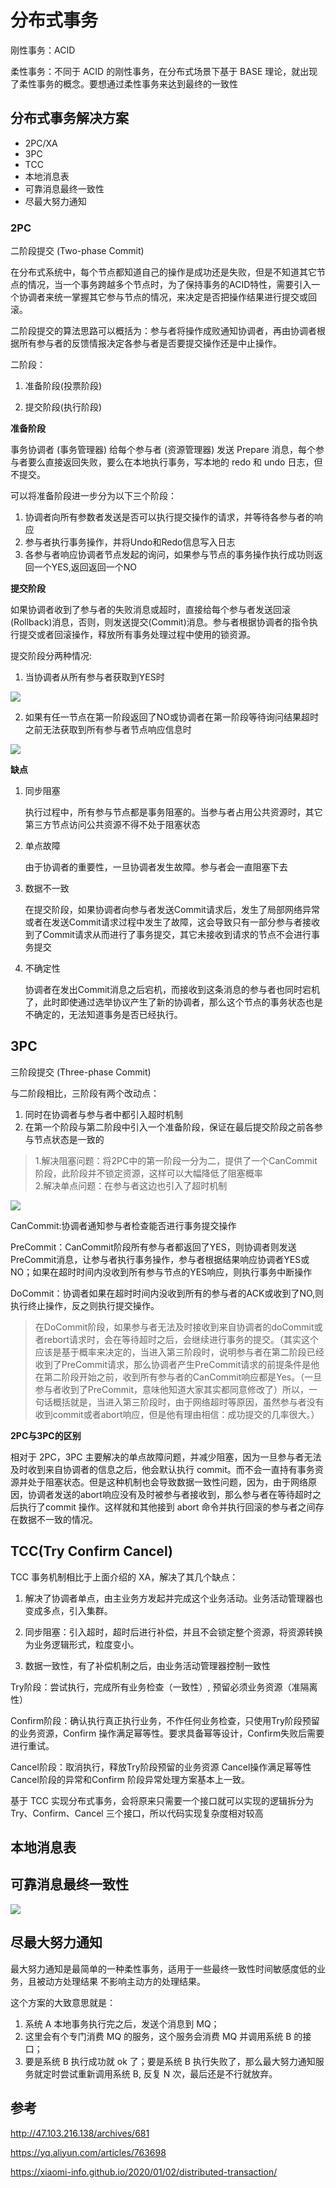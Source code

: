 # 分布式事务

刚性事务：ACID

柔性事务：不同于 ACID 的刚性事务，在分布式场景下基于 BASE 理论，就出现了柔性事务的概念。要想通过柔性事务来达到最终的一致性

## 分布式事务解决方案

* 2PC/XA
* 3PC
* TCC
* 本地消息表
* 可靠消息最终一致性
* 尽最大努力通知
 
### 2PC

二阶段提交 (Two-phase Commit)

在分布式系统中，每个节点都知道自己的操作是成功还是失败，但是不知道其它节点的情况，当一个事务跨越多个节点时，为了保持事务的ACID特性，需要引入一个协调者来统一掌握其它参与节点的情况，来决定是否把操作结果进行提交或回滚。

二阶段提交的算法思路可以概括为：参与者将操作成败通知协调者，再由协调者根据所有参与者的反馈情报决定各参与者是否要提交操作还是中止操作。

二阶段：

1. 准备阶段(投票阶段)

2. 提交阶段(执行阶段)

**准备阶段**

事务协调者 (事务管理器) 给每个参与者 (资源管理器) 发送 Prepare 消息，每个参与者要么直接返回失败，要么在本地执行事务，写本地的 redo 和 undo 日志，但不提交。

可以将准备阶段进一步分为以下三个阶段：

1. 协调者向所有参数者发送是否可以执行提交操作的请求，并等待各参与者的响应
2. 参与者执行事务操作，并将Undo和Redo信息写入日志
3. 各参与者响应协调者节点发起的询问，如果参与节点的事务操作执行成功则返回一个YES,返回返回一个NO

**提交阶段**

如果协调者收到了参与者的失败消息或超时，直接给每个参与者发送回滚(Rollback)消息，否则，则发送提交(Commit)消息。参与者根据协调者的指令执行提交或者回滚操作，释放所有事务处理过程中使用的锁资源。

提交阶段分两种情况:

1. 当协调者从所有参与者获取到YES时

![](./img/2pc.png)

2. 如果有任一节点在第一阶段返回了NO或协调者在第一阶段等待询问结果超时之前无法获取到所有参与者节点响应信息时

![](./img/2pc2.png)


**缺点**

1. 同步阻塞

    执行过程中，所有参与节点都是事务阻塞的。当参与者占用公共资源时，其它第三方节点访问公共资源不得不处于阻塞状态

2. 单点故障

    由于协调者的重要性，一旦协调者发生故障。参与者会一直阻塞下去
    
3. 数据不一致

    在提交阶段，如果协调者向参与者发送Commit请求后，发生了局部网络异常或者在发送Commit请求过程中发生了故障，这会导致只有一部分参与者接收到了Commit请求从而进行了事务提交，其它未接收到请求的节点不会进行事务提交

4. 不确定性

    协调者在发出Commit消息之后宕机，而接收到这条消息的参与者也同时宕机了，此时即使通过选举协议产生了新的协调者，那么这个节点的事务状态也是不确定的，无法知道事务是否已经执行。

## 3PC

三阶段提交 (Three-phase Commit)

与二阶段相比，三阶段有两个改动点：

1. 同时在协调者与参与者中都引入超时机制
2. 在第一个阶段与第二阶段中引入一个准备阶段，保证在最后提交阶段之前各参与节点状态是一致的

>1.解决阻塞问题：将2PC中的第一阶段一分为二，提供了一个CanCommit阶段，此阶段并不锁定资源，这样可以大幅降低了阻塞概率  
>2.解决单点问题：在参与者这边也引入了超时机制

![](./img/3pc.png)


CanCommit:协调者通知参与者检查能否进行事务提交操作

PreCommit：CanCommit阶段所有参与者都返回了YES，则协调者则发送PreCommit消息，让参与者执行事务操作，参与者根据结果响应协调者YES或NO；如果在超时时间内没收到所有参与节点的YES响应，则执行事务中断操作

DoCommit：协调者如果在超时时间内没收到所有的参与者的ACK或收到了NO,则执行终止操作，反之则执行提交操作。

>在DoCommit阶段，如果参与者无法及时接收到来自协调者的doCommit或者rebort请求时，会在等待超时之后，会继续进行事务的提交。（其实这个应该是基于概率来决定的，当进入第三阶段时，说明参与者在第二阶段已经收到了PreCommit请求，那么协调者产生PreCommit请求的前提条件是他在第二阶段开始之前，收到所有参与者的CanCommit响应都是Yes。（一旦参与者收到了PreCommit，意味他知道大家其实都同意修改了）所以，一句话概括就是，当进入第三阶段时，由于网络超时等原因，虽然参与者没有收到commit或者abort响应，但是他有理由相信：成功提交的几率很大。）


**2PC与3PC的区别**

相对于 2PC，3PC 主要解决的单点故障问题，并减少阻塞，因为一旦参与者无法及时收到来自协调者的信息之后，他会默认执行 commit。而不会一直持有事务资源并处于阻塞状态。但是这种机制也会导致数据一致性问题，因为，由于网络原因，协调者发送的abort响应没有及时被参与者接收到，那么参与者在等待超时之后执行了commit 操作。这样就和其他接到 abort 命令并执行回滚的参与者之间存在数据不一致的情况。


## TCC(Try Confirm Cancel)

TCC 事务机制相比于上面介绍的 XA，解决了其几个缺点：

1. 解决了协调者单点，由主业务方发起并完成这个业务活动。业务活动管理器也变成多点，引入集群。

2. 同步阻塞：引入超时，超时后进行补偿，并且不会锁定整个资源，将资源转换为业务逻辑形式，粒度变小。

3. 数据一致性，有了补偿机制之后，由业务活动管理器控制一致性
 
Try阶段：尝试执行，完成所有业务检查（一致性）, 预留必须业务资源（准隔离性）

Confirm阶段：确认执行真正执行业务，不作任何业务检查，只使用Try阶段预留的业务资源，Confirm 操作满足幂等性。要求具备幂等设计，Confirm失败后需要进行重试。

Cancel阶段：取消执行，释放Try阶段预留的业务资源 Cancel操作满足幂等性Cancel阶段的异常和Confirm 阶段异常处理方案基本上一致。

基于 TCC 实现分布式事务，会将原来只需要一个接口就可以实现的逻辑拆分为 Try、Confirm、Cancel 三个接口，所以代码实现复杂度相对较高

## 本地消息表

## 可靠消息最终一致性

![](./img/mq-message.jpg)

## 尽最大努力通知

最大努力通知是最简单的一种柔性事务，适用于一些最终一致性时间敏感度低的业务，且被动方处理结果 不影响主动方的处理结果。

这个方案的大致意思就是：

1. 系统 A 本地事务执行完之后，发送个消息到 MQ；
2. 这里会有个专门消费 MQ 的服务，这个服务会消费 MQ 并调用系统 B 的接口；
3. 要是系统 B 执行成功就 ok 了；要是系统 B 执行失败了，那么最大努力通知服务就定时尝试重新调用系统 B, 反复 N 次，最后还是不行就放弃。

## 参考

http://47.103.216.138/archives/681

https://yq.aliyun.com/articles/763698

https://xiaomi-info.github.io/2020/01/02/distributed-transaction/